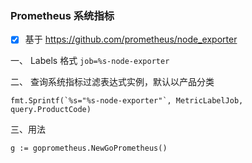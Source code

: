 ### Prometheus 系统指标
- [x] 基于 https://github.com/prometheus/node_exporter

一、 Labels 格式 `job=%s-node-exporter`

二、 查询系统指标过滤表达式实例，默认以产品分类
```
fmt.Sprintf(`%s="%s-node-exporter"`, MetricLabelJob, query.ProductCode)
```

三、用法 
```
g := goprometheus.NewGoPrometheus()
```
